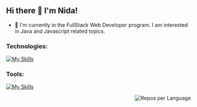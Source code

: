 ## Hi there 👋 I'm Nida!

- 🌱 I'm currently in the FullStack Web Developer program. I am interested in Java and Javascript related topics.

### Technologies:
[![My Skills](https://skillicons.dev/icons?i=java,spring,js,html,css,mysql,postgres,&theme=light)](https://skillicons.dev)

### Tools:
[![My Skills](https://skillicons.dev/icons?i=idea,postman,bootstrap,vscode&theme=light)](https://skillicons.dev)

<div align="right">
  <img src="http://github-profile-summary-cards.vercel.app/api/cards/repos-per-language?username=nidaonder&theme=nord_dark" alt="Repos per Language">
</div>
<!--

![](http://github-profile-summary-cards.vercel.app/api/cards/repos-per-language?username=nidaonder&theme=aura_dark)

[![GitHub Streak](https://streak-stats.demolab.com?user=nidaonder&theme=rising-sun&hide_border=true&date_format=j%20M%5B%20Y%5D)](https://git.io/streak-stats) 

[![Anurag's GitHub stats](https://github-readme-stats.vercel.app/api?username=nidaonder)](https://github.com/anuraghazra/github-readme-stats)

**nidaonder/nidaonder** is a ✨ _special_ ✨ repository because its `README.md` (this file) appears on your GitHub profile.

Here are some ideas to get you started:

- 🔭 I’m currently working on ...
- 🌱 I’m currently learning ...
- 👯 I’m looking to collaborate on ...
- 🤔 I’m looking for help with ...
- 💬 Ask me about ...
- 📫 How to reach me: ...
- 😄 Pronouns: ...
- ⚡ Fun fact: ...
-->
